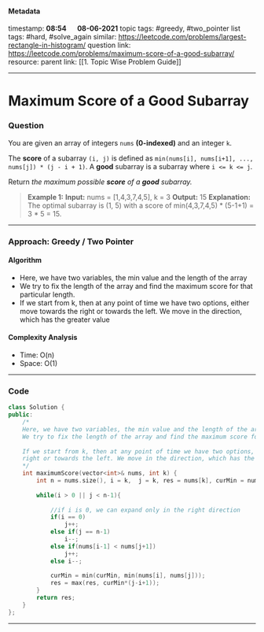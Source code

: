 #### Metadata

timestamp: **08:54**  &emsp;  **08-06-2021**
topic tags: #greedy, #two_pointer
list tags: #hard, #solve_again 
similar: https://leetcode.com/problems/largest-rectangle-in-histogram/
question link: https://leetcode.com/problems/maximum-score-of-a-good-subarray/
resource:
parent link: [[1. Topic Wise Problem Guide]]

---

# Maximum Score of a Good Subarray

### Question
You are given an array of integers `nums` **(0-indexed)** and an integer `k`.

The **score** of a subarray `(i, j)` is defined as `min(nums[i], nums[i+1], ..., nums[j]) * (j - i + 1)`. A **good** subarray is a subarray where `i <= k <= j`.

Return _the maximum possible **score** of a **good** subarray._

>**Example 1:**
**Input:** nums = \[1,4,3,7,4,5\], k = 3
**Output:** 15
**Explanation:** The optimal subarray is (1, 5) with a score of min(4,3,7,4,5) \* (5-1+1) = 3 \* 5 = 15.

---


### Approach: Greedy / Two Pointer

#### Algorithm
- Here, we have two variables, the min value and the length of the array
- We try to fix the length of the array and find the maximum score for that particular length.
- If we start from k, then at any point of time we have two options, either move towards the
right or towards the left. We move in the direction, which has the greater value

#### Complexity Analysis
- Time: O(n)
- Space: O(1)


---


### Code

``` cpp
class Solution {
public:
    /*  
    Here, we have two variables, the min value and the length of the array
    We try to fix the length of the array and find the maximum score for that particular length.
    
    If we start from k, then at any point of time we have two options, either move towards the
    right or towards the left. We move in the direction, which has the greater value
    */
    int maximumScore(vector<int>& nums, int k) {
        int n = nums.size(), i = k,  j = k, res = nums[k], curMin = nums[k];
        
        while(i > 0 || j < n-1){
            
            //if i is 0, we can expand only in the right direction
            if(i == 0) 
                j++;
            else if(j == n-1)
                i--;
            else if(nums[i-1] < nums[j+1])
                j++;
            else i--;
            
            curMin = min(curMin, min(nums[i], nums[j]));
            res = max(res, curMin*(j-i+1));
        }
        return res;
    }
};

```

---


